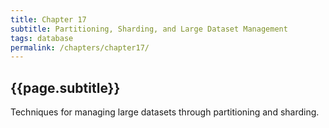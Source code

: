 ```yaml
---
title: Chapter 17
subtitle: Partitioning, Sharding, and Large Dataset Management
tags: database
permalink: /chapters/chapter17/
---
```

## {{page.subtitle}}

Techniques for managing large datasets through partitioning and sharding.
